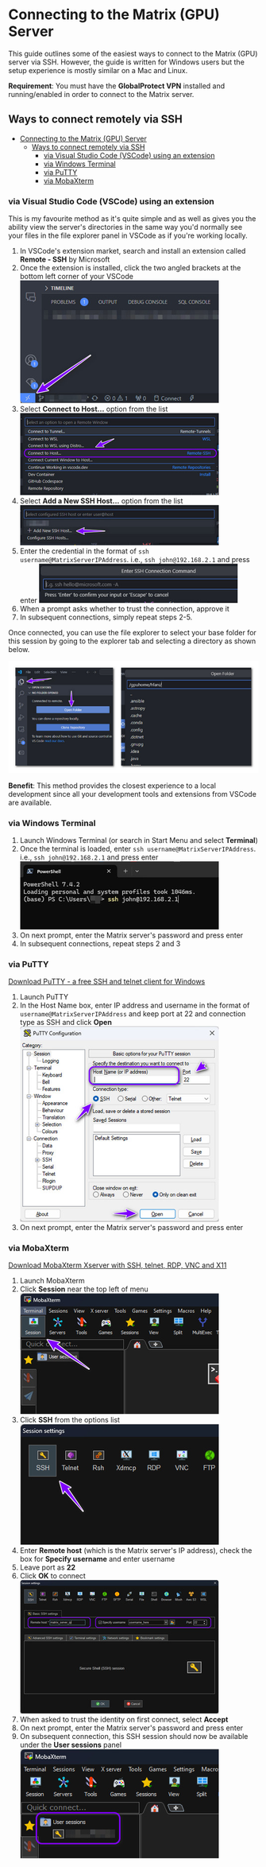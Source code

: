 # Connecting to the Matrix (GPU) Server

This guide outlines some of the easiest ways to connect to the Matrix (GPU) server via SSH. However, the guide is written for Windows users but the setup experience is mostly similar on a Mac and Linux.

**Requirement**: You must have the **GlobalProtect VPN** installed and running/enabled in order to connect to the Matrix server.

## Ways to connect remotely via SSH

- [Connecting to the Matrix (GPU) Server](#connecting-to-the-matrix-gpu-server)
  - [Ways to connect remotely via SSH](#ways-to-connect-remotely-via-ssh)
    - [via Visual Studio Code (VSCode) using an extension](#via-visual-studio-code-vscode-using-an-extension)
    - [via Windows Terminal](#via-windows-terminal)
    - [via PuTTY](#via-putty)
    - [via MobaXterm](#via-mobaxterm)

### via Visual Studio Code (VSCode) using an extension

This is my favourite method as it's quite simple and as well as gives you the ability view the server's directories in the same way you'd normally see your files in the file explorer panel in VSCode as if you're working locally.

1. In VSCode's extension market, search and install an extension called **Remote - SSH** by Microsoft
2. Once the extension is installed, click the two angled brackets at the bottom left corner of your VSCode
![VSCode Step 2](screenshots/vscode-2.jpg)
3. Select **Connect to Host...** option from the list
![VSCode Step 3](screenshots/vscode-3.jpg)
4. Select  **Add a New SSH Host...** option from the list
![VSCode Step 4](screenshots/vscode-4.jpg)
5. Enter the credential in the format of `ssh username@MatrixServerIPAddress`. i.e., `ssh john@192.168.2.1` and press enter
![VSCode Step 5](screenshots/vscode-5.jpg)
6. When a prompt asks whether to trust the connection, approve it
7. In subsequent connections, simply repeat steps 2-5.

Once connected, you can use the file explorer to select your base folder for this session by going to the explorer tab and selecting a directory as shown below.

![Explorer View](screenshots/explorer-view.jpg)


**Benefit**: This method provides the closest experience to a local development since all your development tools and extensions from VSCode are available.

### via Windows Terminal

1. Launch Windows Terminal (or search in Start Menu and select **Terminal**)
2. Once the terminal is loaded, enter `ssh username@MatrixServerIPAddress`. i.e., `ssh john@192.168.2.1` and press enter
![Windows Terminal Step 2](screenshots/windows-terminal-2.jpg)
3. On next prompt, enter the Matrix server's password and press enter
4. In subsequent connections, repeat steps 2 and 3

### via PuTTY

[Download PuTTY - a free SSH and telnet client for Windows](https://putty.org/)

1. Launch PuTTY
2. In the Host Name box, enter IP address and username in the format of `username@MatrixServerIPAddress` and keep port at 22 and connection type as SSH and click **Open**
![PuTTY Step 2](screenshots/putty-2.jpg)
3. On next prompt, enter the Matrix server's password and press enter


### via MobaXterm

[Download MobaXterm Xserver with SSH, telnet, RDP, VNC and X11](https://mobaxterm.mobatek.net/download.html)

1. Launch MobaXterm
2. Click **Session** near the top left of menu
![MobaXterm Step 2](screenshots/mobaxterm-2.jpg)
3. Click **SSH** from the options list
![MobaXterm Step 3](screenshots/mobaxterm-3.jpg)
4. Enter **Remote host** (which is the Matrix server's IP address), check the box for **Specify username** and enter username
5. Leave port as **22**
6. Click **OK** to connect
![MobaXterm Step 4](screenshots/mobaxterm-4.jpg)
1. When asked to trust the identity on first connect, select **Accept**
2. On next prompt, enter the Matrix server's password and press enter
3.  On subsequent connection, this SSH session should now be available under the **User sessions** panel
![MobaXterm Step 9](screenshots/mobaxterm-9.jpg)

